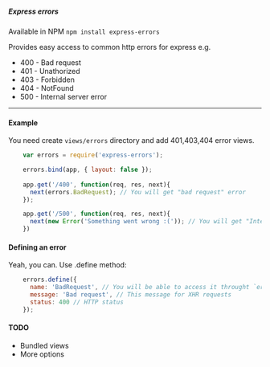 ##### Express errors

Available in NPM `npm install express-errors`

Provides easy access to common http errors for express e.g.

  * 400 - Bad request
  * 401 - Unathorized
  * 403 - Forbidden
  * 404 - NotFound
  * 500 - Internal server error

---
#### Example
You need create `views/errors` directory and add 401,403,404 error views.

```javascript
    var errors = require('express-errors');

    errors.bind(app, { layout: false });
    
    app.get('/400', function(req, res, next){
      next(errors.BadRequest); // You will get "bad request" error
    });

    app.get('/500', function(req, res, next){
      next(new Error('Something went wrong :(')); // You will get "Internal server error" error
    })
```

#### Defining an error
Yeah, you can. Use .define method:

```javascript
    errors.define({
      name: 'BadRequest', // You will be able to access it throught `errors.BadRequest` in future
      message: 'Bad request', // This message for XHR requests
      status: 400 // HTTP status
    });
```

#### TODO

  * Bundled views
  * More options
